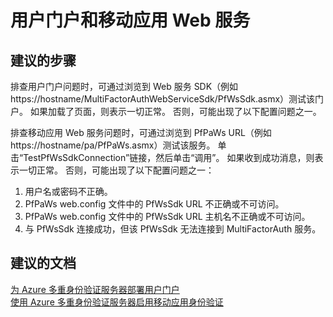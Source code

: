 <properties
    pageTitle="MFA Server (On-premises)/User portal"
    description="MFA 服务器（本地）/用户门户"
    service="microsoft.multifactorauthentication"
    resource="Microsoft_AAD_IAM"
    authors="yossib"
    displayOrder=""
    selfHelpType="generic"
    supportTopicIds="32336324"
    resourceTags=""
    productPesIds="14947"
    cloudEnvironments="public"
/>


# <a name="user-portal-and-mobile-app-web-service"></a>用户门户和移动应用 Web 服务

## <a name="recommended-steps"></a>**建议的步骤**

排查用户门户问题时，可通过浏览到 Web 服务 SDK（例如 https://hostname/MultiFactorAuthWebServiceSdk/PfWsSdk.asmx）测试该门户。 如果加载了页面，则表示一切正常。 否则，可能出现了以下配置问题之一。

排查移动应用 Web 服务问题时，可通过浏览到 PfPaWs URL（例如 https://hostname/pa/PfPaWs.asmx）测试该服务。 单击“TestPfWsSdkConnection”链接，然后单击“调用”。 如果收到成功消息，则表示一切正常。 否则，可能出现了以下配置问题之一：

1. 用户名或密码不正确。
2. PfPaWs web.config 文件中的 PfWsSdk URL 不正确或不可访问。
3. PfPaWs web.config 文件中的 PfWsSdk URL 主机名不正确或不可访问。
4. 与 PfWsSdk 连接成功，但该 PfWsSdk 无法连接到 MultiFactorAuth 服务。

## <a name="recommended-documents"></a>**建议的文档**

[为 Azure 多重身份验证服务器部署用户门户](https://docs.microsoft.com/azure/multi-factor-authentication/multi-factor-authentication-get-started-portal)  
[使用 Azure 多重身份验证服务器启用移动应用身份验证](https://docs.microsoft.com/azure/multi-factor-authentication/multi-factor-authentication-get-started-server-webservice)  

